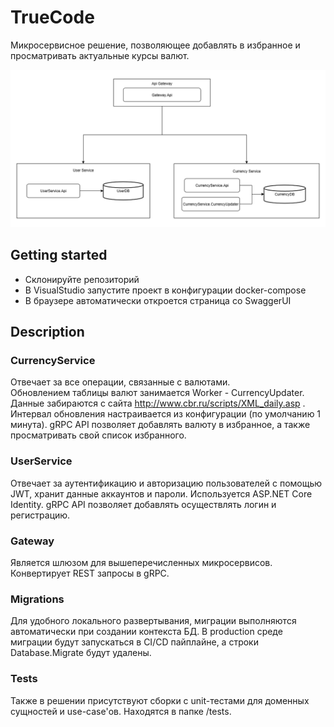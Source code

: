 # TrueCode
Микросервисное решение, позволяющее добавлять в избранное и просматривать актуальные курсы валют.

![Architecture schema](docs/Architecture.png)

## Getting started
- Склонируйте репозиторий
- В VisualStudio запустите проект в конфигурации docker-compose
- В браузере автоматически откроется страница со SwaggerUI

## Description
### CurrencyService 
Отвечает за все операции, связанные с валютами.  
Обновлением таблицы валют занимается Worker - CurrencyUpdater. Данные забираются с сайта http://www.cbr.ru/scripts/XML_daily.asp . Интервал обновления настраивается из конфигурации (по умолчанию 1 минута).
gRPC API позволяет добавлять валюту в избранное, а также просматривать свой список избранного.

### UserService 
Отвечает за аутентификацию и авторизацию пользователей с помощью JWT, хранит данные аккаунтов и пароли. Используется ASP.NET Core Identity.
gRPC API позволяет добавлять осуществлять логин и регистрацию.

### Gateway
Является шлюзом для вышеперечисленных микросервисов. Конвертирует REST запросы в gRPC.

### Migrations
Для удобного локального развертывания, миграции выполняются автоматически при создании контекста БД. В production среде миграции будут запускаться в CI/CD пайплайне, а строки Database.Migrate будут удалены.

### Tests
Также в решении присутствуют сборки с unit-тестами для доменных сущностей и use-case'ов. Находятся в папке /tests.

